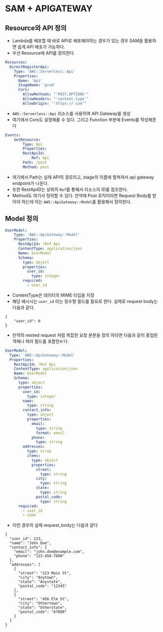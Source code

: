 # SAM + APIGATEWAY

## Resource와 API 정의

- Lambda를 배포할 때 바로 API로 배포해야하는 경우가 있는 경우 SAM을 활용하면 쉽게 API 배포가 가능하다.
- 우선 Resource에 API를 정의한다.

```yaml
Resources:
  DirectRegisterApi:
    Type: 'AWS::Serverless::Api'
    Properties:
      Name: 'Api'
      StageName: 'prod'
      Cors:
        AllowMethods: "'POST,OPTIONS'"
        AllowHeaders: "'content-type'"
        AllowOrigin: "'https://.com'"
```

- `AWS::Serverless::Api` 리소스를 사용하여 API Gateway를 생성
- 여기에서 Cors도 설정해줄 수 있다. 그리고 Function 부분에 Events를 작성해준다

```yaml
Events:
    GetResource:
        Type: Api
        Properties:
        RestApiId:
            Ref: Api
        Path: /post
        Method: post
```

- 여기에서 Path는 실제 API의 경로이고, stage의 이름에 합쳐져서 api gateway endpoint가 나온다.
- 또한 RestApiID는 상위의 `Ref`를 통해서 리소스의 ID를 참조한다.
- Method도 여기서 정의할 수 있다. 만약에 Post 로직이라면 Request Body를 받아야 하는데 이는 `AWS::ApiGateway::Model`를 활용해서 정의한다.

## Model 정의

```yaml
UserModel:
    Type: 'AWS::ApiGateway::Model'
    Properties:
      RestApiId: !Ref Api
      ContentType: application/json
      Name: UserModel
      Schema:
        type: object
        properties:
          user_id:
            type: integer
        required:
          - user_id
```

- ContentType은 데이터의 MIME 타입을 지정
- 해당 예시시는 `user_id` 라는 정수형 필드를 필요로 한다. 실제로 request body는 다음과 같다.

```
{
    "user_id": 0
}
```

- 만약의 nested request 처럼 복잡한 요청 본문을 정의 하라면 다음과 같이 중첩된 객체나 여러 필드를 포함한ㅌ다.

```yaml
UserModel:
  Type: 'AWS::ApiGateway::Model'
  Properties:
    RestApiId: !Ref Api
    ContentType: application/json
    Name: UserModel
    Schema:
      type: object
      properties:
        user_id:
          type: integer
        name:
          type: string
        contact_info:
          type: object
          properties:
            email:
              type: string
              format: email
            phone:
              type: string
        addresses:
          type: array
          items:
            type: object
            properties:
              street:
                type: string
              city:
                type: string
              state:
                type: string
              postal_code:
                type: string
      required:
        - user_id
        - name
```

- 이런 경우의 실제 request_body는 다음과 같다

```
{
  "user_id": 123,
  "name": "John Doe",
  "contact_info": {
    "email": "john.doe@example.com",
    "phone": "123-456-7890"
  },
  "addresses": [
    {
      "street": "123 Main St",
      "city": "Anytown",
      "state": "Anystate",
      "postal_code": "12345"
    },
    {
      "street": "456 Elm St",
      "city": "Othertown",
      "state": "Otherstate",
      "postal_code": "67890"
    }
  ]
}

```

